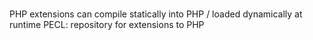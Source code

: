 #
PHP extensions can compile statically into PHP / loaded dynamically at runtime
PECL: repository for extensions to PHP




